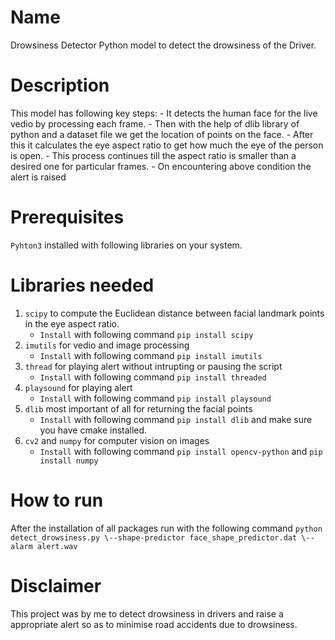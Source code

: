 # **Name**
Drowsiness Detector
Python model to detect the drowsiness of the Driver.

# **Description**
This model has following key steps:
	- It detects the human face for the live vedio by processing each frame.
	- Then with the help of dlib library of python and a dataset file we get the location of points on the face.
	- After this it calculates the eye aspect ratio to get how much the eye of the person is open.
	- This process continues till the aspect ratio is smaller than a desired one for particular frames.
	- On encountering above condition the alert is raised  

# **Prerequisites**
`Pyhton3` installed with following libraries on your system.

# **Libraries needed**
1. `scipy` to compute the Euclidean distance between facial landmark points in the eye aspect ratio.
    - `Install` with following command `pip install scipy`
2. `imutils` for vedio and image processing
    - `Install` with following command `pip install imutils` 
3. `thread` for playing alert without intrupting or pausing the script
    - `Install` with following command `pip install threaded`
4. `playsound` for playing alert
    - `Install` with following command `pip install playsound`
5. `dlib` most important of all for returning the facial points
    - `Install` with following command `pip install dlib` and make sure you have cmake installed.
6. `cv2` and `numpy` for computer vision on images
    - `Install` with following command `pip install opencv-python` and `pip install numpy`

# **How to run** 
After the installation of all packages run with the following command
`python detect_drowsiness.py \--shape-predictor face_shape_predictor.dat \--alarm alert.wav`

# **Disclaimer**
This project was by me to detect drowsiness in drivers and raise a appropriate alert so as to minimise road accidents due to drowsiness.